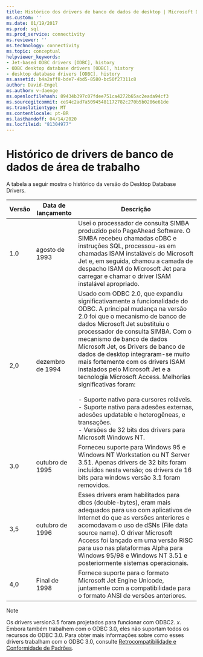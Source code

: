 ```yaml
---
title: Histórico dos drivers de banco de dados de desktop | Microsoft Docs
ms.custom: ''
ms.date: 01/19/2017
ms.prod: sql
ms.prod_service: connectivity
ms.reviewer: ''
ms.technology: connectivity
ms.topic: conceptual
helpviewer_keywords:
- Jet-based ODBC drivers [ODBC], history
- ODBC desktop database drivers [ODBC], history
- desktop database drivers [ODBC], history
ms.assetid: b4a2aff8-bde7-4bd5-8580-bc50f27311c8
author: David-Engel
ms.author: v-daenge
ms.openlocfilehash: 89434b397c07fdee751ca4272b65ac2eada94cf3
ms.sourcegitcommit: ce94c2ad7a50945481172782c270b5b0206e61de
ms.translationtype: MT
ms.contentlocale: pt-BR
ms.lasthandoff: 04/14/2020
ms.locfileid: "81304977"
---
```

# <a name="history-of-the-desktop-database-drivers"></a>Histórico de drivers de banco de dados de área de trabalho
A tabela a seguir mostra o histórico da versão do Desktop Database Drivers.  
  
|Versão|Data de lançamento|Descrição|  
|-------------|------------------|-----------------|  
|1.0|agosto de 1993|Usei o processador de consulta SIMBA produzido pelo PageAhead Software. O SIMBA recebeu chamadas oDBC e instruções SQL, processou-as em chamadas ISAM instaláveis do Microsoft Jet e, em seguida, chamou a camada de despacho ISAM do Microsoft Jet para carregar e chamar o driver ISAM instalável apropriado.|  
|2,0|dezembro de 1994|Usado com ODBC 2.0, que expandiu significativamente a funcionalidade do ODBC. A principal mudança na versão 2.0 foi que o mecanismo de banco de dados Microsoft Jet substituiu o processador de consulta SIMBA. Com o mecanismo de banco de dados Microsoft Jet, os Drivers de banco de dados de desktop integraram-se muito mais fortemente com os drivers ISAM instalados pelo Microsoft Jet e a tecnologia Microsoft Access. Melhorias significativas foram:<br /><br /> - Suporte nativo para cursores roláveis.<br />- Suporte nativo para adesões externas, adesões updatable e heterogêneas, e transações.<br />- Versões de 32 bits dos drivers para Microsoft Windows NT.|  
|3.0|outubro de 1995|Forneceu suporte para Windows 95 e Windows NT Workstation ou NT Server 3.51. Apenas drivers de 32 bits foram incluídos nesta versão; os drivers de 16 bits para windows versão 3.1 foram removidos.|  
|3,5|outubro de 1996|Esses drivers eram habilitados para dbcs (double-bytes), eram mais adequados para uso com aplicativos de Internet do que as versões anteriores e acomodavam o uso de dSNs (File data source name). O driver Microsoft Access foi lançado em uma versão RISC para uso nas plataformas Alpha para Windows 95/98 e Windows NT 3.51 e posteriormente sistemas operacionais.|  
|4,0|Final de 1998|Fornece suporte para o formato Microsoft Jet Engine Unicode, juntamente com a compatibilidade para o formato ANSI de versões anteriores.|  
  
> [!NOTE]  
>  Os drivers version3.5 foram projetados para funcionar com ODBC2. *x*. Embora também trabalhem com o ODBC 3.0, eles não suportam todos os recursos do ODBC 3.0. Para obter mais informações sobre como esses drivers trabalham com o ODBC 3.0, consulte [Retrocompatibilidade e Conformidade de Padrões](../../odbc/reference/develop-app/backward-compatibility-and-standards-compliance.md).
